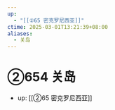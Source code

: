 ```yaml
---
up:
  - "[[②65 密克罗尼西亚]]"
ctime: 2025-03-01T13:21:39+08:00
aliases:
  - 关岛
---
```


# ②654 关岛

- up: [[②65 密克罗尼西亚]]
